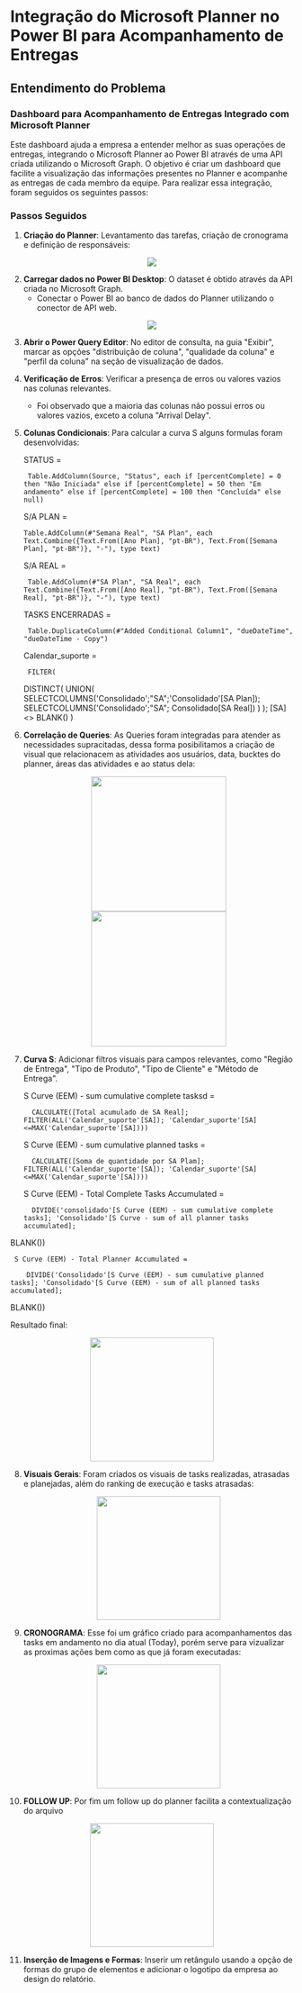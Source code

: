 
# Integração do Microsoft Planner no Power BI para Acompanhamento de Entregas

## Entendimento do Problema

### Dashboard para Acompanhamento de Entregas Integrado com Microsoft Planner

Este dashboard ajuda a empresa a entender melhor as suas operações de entregas, integrando o Microsoft Planner ao Power BI através de uma API criada utilizando o Microsoft Graph. O objetivo é criar um dashboard que facilite a visualização das informações presentes no Planner e acompanhe as entregas de cada membro da equipe. Para realizar essa integração, foram seguidos os seguintes passos:

### Passos Seguidos

1. **Criação do Planner**: Levantamento das tarefas, criação de cronograma e definição de responsáveis:

<p align="center">
   <img src= "PLANNER OSU.jpeg">
   
2. **Carregar dados no Power BI Desktop**: O dataset é obtido através da API criada no Microsoft Graph.
   - Conectar o Power BI ao banco de dados do Planner utilizando o conector de API web.
<p align="center">
   <img src= "API GRAPH.jpeg">


3. **Abrir o Power Query Editor**: No editor de consulta, na guia "Exibir", marcar as opções "distribuição de coluna", "qualidade da coluna" e "perfil da coluna" na seção de visualização de dados.

4. **Verificação de Erros**: Verificar a presença de erros ou valores vazios nas colunas relevantes.
   - Foi observado que a maioria das colunas não possui erros ou valores vazios, exceto a coluna "Arrival Delay".

5. **Colunas Condicionais**: Para calcular a curva S alguns formulas foram desenvolvidas:

    
    STATUS = 
        
        Table.AddColumn(Source, "Status", each if [percentComplete] = 0 then "Não Iniciada" else if [percentComplete] = 50 then "Em andamento" else if [percentComplete] = 100 then "Concluída" else null)


     S/A PLAN = 
        
       Table.AddColumn(#"Semana Real", "SA Plan", each Text.Combine({Text.From([Ano Plan], "pt-BR"), Text.From([Semana Plan], "pt-BR")}, "-"), type text)
   
     S/A REAL = 
        
        Table.AddColumn(#"SA Plan", "SA Real", each Text.Combine({Text.From([Ano Real], "pt-BR"), Text.From([Semana Real], "pt-BR")}, "-"), type text)
   
     TASKS ENCERRADAS = 
        
        Table.DuplicateColumn(#"Added Conditional Column1", "dueDateTime", "dueDateTime - Copy")   
   
     Calendar_suporte = 
        
        FILTER(
    DISTINCT(
        UNION(
            SELECTCOLUMNS('Consolidado';"SA";'Consolidado'[SA Plan]);
            SELECTCOLUMNS('Consolidado';"SA"; Consolidado[SA Real])
        )
    );
[SA] <> BLANK()
)

6. **Correlação de Queries**: As Queries foram integradas para atender as necessidades supracitadas, dessa forma posibilitamos a criação de visual que relacionacem as atividades aos usuários, data, bucktes do planner, áreas das atividades e ao status dela:

   <p align="center">
   <img height="240" right="130" src= "QUERIES.jpeg">  <img height="240" right="130" src= "VIEW MODELO.jpeg">


7. **Curva S**: Adicionar filtros visuais para campos relevantes, como "Região de Entrega", "Tipo de Produto", "Tipo de Cliente" e "Método de Entrega".


     S Curve (EEM) - sum cumulative complete tasksd = 
        
         CALCULATE([Total acumulado de SA Real]; FILTER(ALL('Calendar_suporte'[SA]); 'Calendar_suporte'[SA]<=MAX('Calendar_suporte'[SA])))

     S Curve (EEM) - sum cumulative planned tasks = 
        
         CALCULATE([Soma de quantidade por SA Plam]; FILTER(ALL('Calendar_suporte'[SA]); 'Calendar_suporte'[SA]<=MAX('Calendar_suporte'[SA]))) 

     S Curve (EEM) - Total Complete Tasks Accumulated = 
        
         DIVIDE('consolidado'[S Curve (EEM) - sum cumulative complete tasks]; 'Consolidado'[S Curve - sum of all planner tasks accumulated];
BLANK())

     S Curve (EEM) - Total Planner Accumulated = 
        
        DIVIDE('Consolidado'[S Curve (EEM) - sum cumulative planned tasks]; 'Consolidado'[S Curve (EEM) - sum of all planned tasks accumulated];
BLANK()) 

Resultado final:

   <p align="center">
   <img height="220" right="120" src= "CURVA S.jpeg">

8. **Visuais Gerais**: Foram criados os visuais de tasks realizadas, atrasadas e planejadas, além do ranking de execução e tasks atrasadas:

   <p align="center">
   <img height="220" right="120" src= "IND GERAIS.jpeg">

9. **CRONOGRAMA**: Esse foi um gráfico criado para acompanhamentos das tasks em andamento no dia atual (Today), porém serve para vizualizar as proximas ações bem como as que já foram executadas:

   <p align="center">
   <img height="220" right="120" src= "CRONOGRAMA.jpeg">

10. **FOLLOW UP**: Por fim um follow up do planner facilita a contextualização do arquivo

   <p align="center">
   <img height="220" right="120" src= "PLANNER OSU.jpeg">

11. **Inserção de Imagens e Formas**: Inserir um retângulo usando a opção de formas do grupo de elementos e adicionar o logotipo da empresa ao design do relatório.

